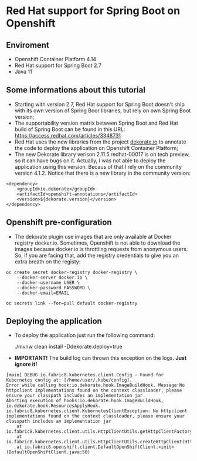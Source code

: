 # Red Hat support for Spring Boot on Openshift

## Enviroment 

* Openshift Container Platform 4.14
* Red Hat support for Spring Boot 2.7
* Java 11 

## Some informations about this tutorial

* Starting with version 2.7, Red Hat support for Spring Boot doesn't ship with its own version of Spring Boor libraries, but rely on own Spring Boot version;
* The supportability version matrix between Spring Boot and Red Hat build of Spring Boot can be found in this URL: https://access.redhat.com/articles/3348731
* Red Hat uses the new libraries from the project [dekorate.io](dekorate.io) to annotate the code to deploy the application on Openshift Container Platform;
* The new Dekorate library verison 2.11.5.redhat-00017 is on tech preview, so it can have bugs on it. Actually, I was not able to deploy the application using this version. Becaus of that I rely on the community version 4.1.2. Notice that there is a new library in the community version:

```
<dependency>
    <groupId>io.dekorate</groupId>
    <artifactId>openshift-annotations</artifactId>
    <version>${dekorate.version}</version>
</dependency>
```

## Openshift pre-configuration

* The dekorate plugin use images that are only available at Docker registry docker.io. Sometimes, Openshift is not able to download the images because docker.io is throttling requests from anonymous users. So, if you are facing that, add the registry credentials to give you an extra breath on the registy:

```
oc create secret docker-registry docker-registry \
    --docker-server docker.io \
    --docker-username USER \
    --docker-password PASSWORD \
    --docker-email=EMAIL

oc secrets link --for=pull default docker-registry
```
## Deploying the application

* To deploy the application just run the following command:

    ./mvnw clean install -Ddekorate.deploy=true

* **IMPORTANT!** The build log can thrown this exception on the logs. **Just ignore it!**
```
[main] DEBUG io.fabric8.kubernetes.client.Config - Found for Kubernetes config at: [/home/user/.kube/config].
Error while calling hook:io.dekorate.hook.ImageBuildHook. Message:No httpclient implementations found on the context classloader, please ensure your classpath includes an implementation jar
Aborting execution of hooks:io.dekorate.hook.ImageBuildHook, io.dekorate.hook.ResourcesApplyHook.
io.fabric8.kubernetes.client.KubernetesClientException: No httpclient implementations found on the context classloader, please ensure your classpath includes an implementation jar
	at io.fabric8.kubernetes.client.utils.HttpClientUtils.getHttpClientFactory(HttpClientUtils.java:141)
	at io.fabric8.kubernetes.client.utils.HttpClientUtils.createHttpClient(HttpClientUtils.java:131)
	at io.fabric8.openshift.client.DefaultOpenShiftClient.<init>(DefaultOpenShiftClient.java:50)
```